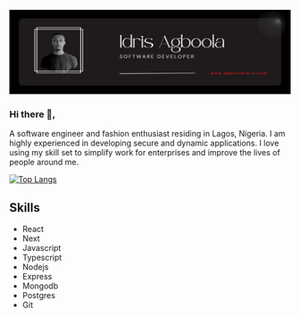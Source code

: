 
![I am GitHub Readme Generator's creator](https://github.com/agboolaidris/agboolaidris/blob/main/resize-16648206304885985921.png?raw=true)
### Hi there 👋,
A software engineer and fashion enthusiast residing in Lagos, Nigeria. I am highly experienced in developing secure and dynamic applications.
I love using my skill set to simplify work for enterprises and improve the lives of people around me.

[![Top Langs](https://github-readme-stats.vercel.app/api/top-langs/?username=agboolaidris&layout=compact)](https://github.com/agboolaidris)

## Skills

- React
- Next
- Javascript
- Typescript
- Nodejs
- Express
- Mongodb
- Postgres
- Git






<!--
**agboolaidris/agboolaidris** is a ✨ _special_ ✨ repository because its `README.md` (this file) appears on your GitHub profile.

Here are some ideas to get you started:

- 🔭 I’m currently working on ...
- 🌱 I’m currently learning ...
- 👯 I’m looking to collaborate on ...
- 🤔 I’m looking for help with ...
- 💬 Ask me about ...
- 📫 How to reach me: ...
- 😄 Pronouns: ...
- ⚡ Fun fact: ...
-->
